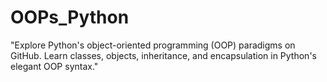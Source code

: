 # OOPs_Python
"Explore Python's object-oriented programming (OOP) paradigms on GitHub. Learn classes, objects, inheritance, and encapsulation in Python's elegant OOP syntax."
